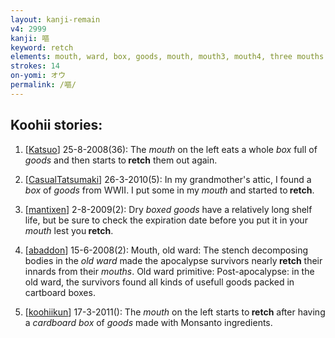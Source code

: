 ```yaml
---
layout: kanji-remain
v4: 2999
kanji: 嘔
keyword: retch
elements: mouth, ward, box, goods, mouth, mouth3, mouth4, three mouths
strokes: 14
on-yomi: オウ
permalink: /嘔/
---
```


## Koohii stories: 

1) [<a href="http://kanji.koohii.com/profile/Katsuo">Katsuo</a>] 25-8-2008(36): The <em>mouth</em> on the left eats a whole <em>box</em> full of <em>goods</em> and then starts to<strong> retch</strong> them out again.

2) [<a href="http://kanji.koohii.com/profile/CasualTatsumaki">CasualTatsumaki</a>] 26-3-2010(5): In my grandmother&#039;s attic, I found a <em>box</em> of <em>goods</em> from WWII. I put some in my <em>mouth</em> and started to<strong> retch</strong>.

3) [<a href="http://kanji.koohii.com/profile/mantixen">mantixen</a>] 2-8-2009(2): Dry <em>boxed goods</em> have a relatively long shelf life, but be sure to check the expiration date before you put it in your <em>mouth</em> lest you<strong> retch</strong>.

4) [<a href="http://kanji.koohii.com/profile/abaddon">abaddon</a>] 15-6-2008(2): Mouth, old ward: The stench decomposing bodies in the <em>old ward</em> made the apocalypse survivors nearly<strong> retch</strong> their innards from their <em>mouths</em>. Old ward primitive: Post-apocalypse: in the old ward, the survivors found all kinds of usefull goods packed in cartboard boxes.

5) [<a href="http://kanji.koohii.com/profile/koohiikun">koohiikun</a>] 17-3-2011(): The <em>mouth</em> on the left starts to<strong> retch</strong> after having a <em>cardboard box</em> of <em>goods</em> made with Monsanto ingredients.


